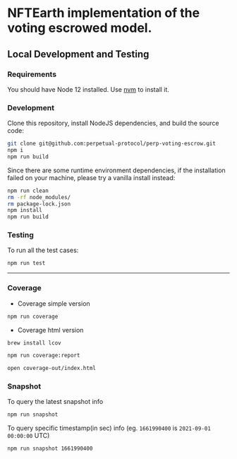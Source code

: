 # NFTEarth implementation of the voting escrowed model. 

## Local Development and Testing

### Requirements

You should have Node 12 installed. Use [nvm](https://github.com/nvm-sh/nvm) to install it.

### Development

Clone this repository, install NodeJS dependencies, and build the source code:

```bash
git clone git@github.com:perpetual-protocol/perp-voting-escrow.git
npm i
npm run build
```

Since there are some runtime environment dependencies, if the installation failed on your machine, please try a vanilla install instead:

```bash
npm run clean
rm -rf node_modules/
rm package-lock.json
npm install
npm run build
```

### Testing

To run all the test cases:

```bash
npm run test
```

---

### Coverage
- Coverage simple version
```bash
npm run coverage
```

- Coverage html version
```bash
brew install lcov

npm run coverage:report

open coverage-out/index.html
```


### Snapshot

To query the latest snapshot info
```bash
npm run snapshot
```

To query specific timestamp(in sec) info (eg. `1661990400` is `2021-09-01 00:00:00` UTC)
```bash
npm run snapshot 1661990400
```
